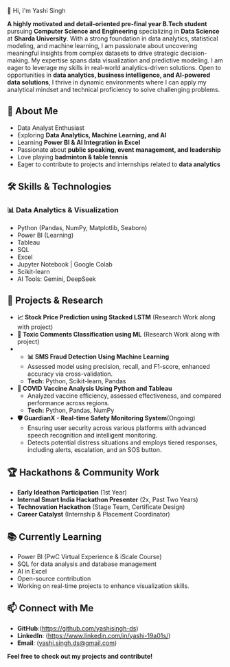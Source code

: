 👋 Hi, I'm Yashi Singh

**A highly motivated and detail-oriented pre-final year B.Tech student** pursuing **Computer Science and Engineering** specializing in **Data Science** at **Sharda University**. With a strong foundation in data analytics, statistical modeling, and machine learning, I am passionate about uncovering meaningful insights from complex datasets to drive strategic decision-making. My expertise spans data visualization and predictive modeling. I am eager to leverage my skills in real-world analytics-driven solutions. Open to opportunities in **data analytics, business intelligence, and AI-powered data solutions**, I thrive in dynamic environments where I can apply my analytical mindset and technical proficiency to solve challenging problems.

## 🚀 About Me
- Data Analyst Enthusiast
- Exploring **Data Analytics, Machine Learning, and AI**
- Learning **Power BI & AI Integration in Excel**
- Passionate about **public speaking, event management, and leadership**
- Love playing **badminton & table tennis**
- Eager to contribute to projects and internships related to **data analytics**

## 🛠 Skills & Technologies
### **📊 Data Analytics & Visualization**
- Python (Pandas, NumPy, Matplotlib, Seaborn)
- Power BI (Learning)
- Tableau
- SQL
- Excel
- Jupyter Notebook | Google Colab
- Scikit-learn
- AI Tools: Gemini, DeepSeek

## 🔬 Projects & Research
- **📈 Stock Price Prediction using Stacked LSTM** (Research Work along with project)
- **💬 Toxic Comments Classification using ML** (Research Work along with project)
- - **📊 SMS Fraud Detection Using Machine Learning**
  - Assessed model using precision, recall, and F1-score, enhanced accuracy via cross-validation.
  - **Tech:** Python, Scikit-learn, Pandas
- **💉 COVID Vaccine Analysis Using Python and Tableau**
  - Analyzed vaccine efficiency, assessed effectiveness, and compared performance across regions.
  - **Tech:** Python, Pandas, NumPy
- **🛡 GuardianX - Real-time Safety Monitoring System**(Ongoing)
  - Ensuring user security across various platforms with advanced speech recognition and intelligent monitoring.
  - Detects potential distress situations and employs tiered responses, including alerts, escalation, and an SOS button.

## 🏆 Hackathons & Community Work
- **Early Ideathon Participation** (1st Year)
- **Internal Smart India Hackathon Presenter** (2x, Past Two Years)
- **Technovation Hackathon** (Stage Team, Certificate Design)
- **Career Catalyst** (Internship & Placement Coordinator)

## 📚 Currently Learning
- Power BI (PwC Virtual Experience & iScale Course)
- SQL for data analysis and database management
- AI in Excel
- Open-source contribution
- Working on real-time projects to enhance visualization skills.

## 📫 Connect with Me
- **GitHub**:(https://github.com/yashisingh-ds)
- **LinkedIn**: (https://www.linkedin.com/in/yashi-19a01s/)
- **Email**: (yashi.singh.ds@gmail.com)


**Feel free to check out my projects and contribute!**
